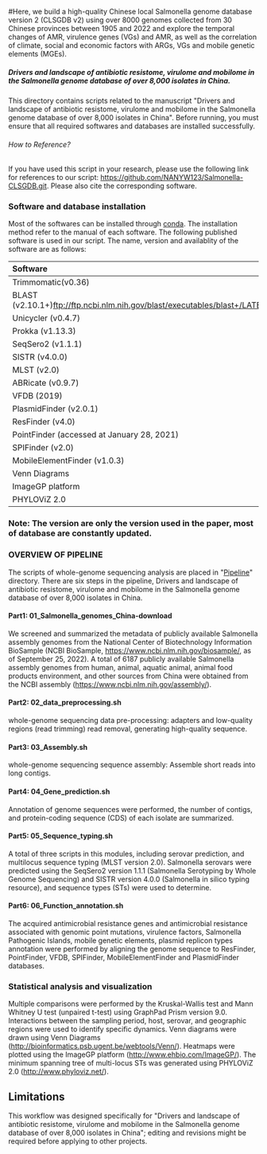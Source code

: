 #Here, we build a high-quality Chinese local Salmonella genome database version 2 (CLSGDB v2) using over 8000 genomes collected from 30 Chinese provinces between 1905 and 2022 and explore the temporal changes of AMR, virulence genes (VGs) and AMR, as well as the correlation of climate, social and economic factors with ARGs, VGs and mobile genetic elements (MGEs).

##### Drivers and landscape of antibiotic resistome, virulome and mobilome in the Salmonella genome database of over 8,000 isolates in China.

This directory contains scripts related to the manuscript "Drivers and landscape of antibiotic resistome, virulome and mobilome in the Salmonella genome database of over 8,000 isolates in China". 
Before running, you must ensure that all required softwares and databases are installed successfully.

###### How to Reference?  
If you have used this script in your research, please use the following link for references to our script: https://github.com/NANYW123/Salmonella-CLSGDB.git.
Please also cite the corresponding software.

### Software and database installation

Most of the softwares can be installed through [conda](https://www.anaconda.com/products/individual). The installation method refer to the manual of each software. The following published software is used in our script.
The name, version and availablity of the software are as follows:  

|Software|Availability|
|:--------|:-----------|
|Trimmomatic(v0.36) | https://github.com/usadellab/Trimmomatic|
|BLAST (v2.10.1+)ftp://ftp.ncbi.nlm.nih.gov/blast/executables/blast+/LATEST/|
|Unicycler (v0.4.7) | https://github.com/rrwick/Unicycler|
|Prokka (v1.13.3) | https://github.com/tseemann/prokka|
|SeqSero2 (v1.1.1) | https://github.com/denglab/SeqSero2|
|SISTR (v4.0.0) | https://github.com/phac-nml/sistr_cmd|
|MLST (v2.0) | https://bitbucket.org/genomicepidemiology/mlst_db/src/master/|
|ABRicate (v0.9.7) | https://github.com/tseemann/abricate|
|VFDB (2019) | http://www.mgc.ac.cn/VFs/download.htm|
|PlasmidFinder (v2.0.1) | https://bitbucket.org/genomicepidemiology/plasmidfinder_db/src/master/|
|ResFinder (v4.0) | https://bitbucket.org/genomicepidemiology/resfinder_db/src/master/|
|PointFinder (accessed at January 28, 2021) | https://bitbucket.org/genomicepidemiology/pointfinder_db/src/master/|
|SPIFinder (v2.0) | https://bitbucket.org/genomicepidemiology/spifinder_db/src/master/|
|MobileElementFinder (v1.0.3) | https://bitbucket.org/mhkj/mge_finder/src/master/|
|Venn Diagrams | (http://bioinformatics.psb.ugent.be/webtools/Venn/)
|ImageGP platform | (http://www.ehbio.com/ImageGP/)
|PHYLOViZ 2.0 | (http://www.phyloviz.net/)

### Note: The version are only the version used in the paper, most of database are constantly updated.

### OVERVIEW OF PIPELINE

The scripts of whole-genome sequencing analysis are placed in "[Pipeline](https://github.com/NANYW123/Salmonella-CLSGDB.git)" directory. There are six steps in the pipeline, Drivers and landscape of antibiotic resistome, virulome and mobilome in the Salmonella genome database of over 8,000 isolates in China.

#### Part1: 01_Salmonella_genomes_China-download

We screened and summarized the metadata of publicly available Salmonella assembly genomes from the National Center of Biotechnology Information BioSample (NCBI BioSample, https://www.ncbi.nlm.nih.gov/biosample/, as of September 25, 2022). A total of 6187 publicly available Salmonella assembly genomes from human, animal, aquatic animal, animal food products environment, and other sources from China were obtained from the NCBI assembly (https://www.ncbi.nlm.nih.gov/assembly/).

#### Part2: 02_data_preprocessing.sh

whole-genome sequencing data pre-processing: adapters and low-quality regions (read trimming) read removal, generating high-quality sequence. 

#### Part3: 03_Assembly.sh

whole-genome sequencing sequence assembly: Assemble short reads into long contigs.

#### Part4: 04_Gene_prediction.sh 

Annotation of genome sequences were performed, the number of contigs, and protein-coding sequence (CDS) of each isolate are summarized.

#### Part5: 05_Sequence_typing.sh 

A total of three scripts in this modules, including serovar prediction, and multilocus sequence typing (MLST version 2.0).
Salmonella serovars were predicted using the SeqSero2 version 1.1.1 (Salmonella Serotyping by Whole Genome Sequencing) and SISTR version 4.0.0 (Salmonella in silico typing resource), and sequence types (STs) were used to determine.

#### Part6: 06_Function_annotation.sh

The acquired antimicrobial resistance genes and antimicrobial resistance associated with genomic point mutations, virulence factors, Salmonella Pathogenic Islands, mobile genetic elements, plasmid replicon types annotation were performed by aligning the genome sequence to ResFinder, PointFinder, VFDB, SPIFinder, MobileElementFinder and PlasmidFinder databases.

### Statistical analysis and visualization

Multiple comparisons were performed by the Kruskal-Wallis test and Mann Whitney U test (unpaired t-test) using GraphPad Prism version 9.0. Interactions between the sampling period, host, serovar, and geographic regions were used to identify specific dynamics. Venn diagrams were drawn using Venn Diagrams (http://bioinformatics.psb.ugent.be/webtools/Venn/). Heatmaps were plotted using the ImageGP platform (http://www.ehbio.com/ImageGP/). The minimum spanning tree of multi-locus STs was generated using PHYLOViZ 2.0 (http://www.phyloviz.net/).
## Limitations
 
This workflow was designed specifically for "Drivers and landscape of antibiotic resistome, virulome and mobilome in the Salmonella genome database of over 8,000 isolates in China"; editing and revisions might be required before applying to other projects.
